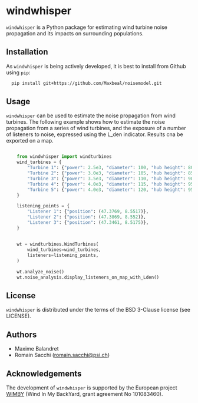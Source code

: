 # windwhisper

``windwhisper`` is a Python package for estimating wind turbine 
noise propagation and its impacts on surrounding populations.

## Installation

As ``windwhisper`` is being actively developed, 
it is best to install from Github using ``pip``:

```bash
  pip install git+https://github.com/Maxbeal/noisemodel.git
```

## Usage

``windwhisper`` can be used to estimate the noise propagation from wind turbines. 
The following example shows how to estimate the noise propagation from a series of
wind turbines, and the exposure of a number of listeners to noise, expressed using
the L_den indicator. Results cna be exported on a map.

```python

    from windwhisper import windturbines
    wind_turbines = {   
        "Turbine 1": {"power": 2.5e3, "diameter": 100, "hub height": 80, "position": (47.5, 8.55)},
        "Turbine 2": {"power": 3.0e3, "diameter": 105, "hub height": 85, "position": (47.3869, 8.5517)},
        "Turbine 3": {"power": 3.5e3, "diameter": 110, "hub height": 90, "position": (47.3969, 8.5617)},
        "Turbine 4": {"power": 4.0e3, "diameter": 115, "hub height": 95, "position": (47.3869, 8.5317)},
        "Turbine 5": {"power": 4.0e3, "diameter": 120, "hub height": 95, "position": (47.34955801547433, 8.491580864126439)},
    }
    
    listening_points = {
        "Listener 1": {"position": (47.3769, 8.5517)},
        "Listener 2": {"position": (47.3869, 8.552)},
        "Listener 3": {"position": (47.3461, 8.5175)},
    }
    
    
    wt = windturbines.WindTurbines(
        wind_turbines=wind_turbines,
        listeners=listening_points,
    )
    
    wt.analyze_noise()
    wt.noise_analysis.display_listeners_on_map_with_Lden()
```

## License

``windwhisper`` is distributed under the terms of the BSD 3-Clause license (see LICENSE).

## Authors

* Maxime Balandret
* Romain Sacchi (romain.sacchi@psi.ch)

## Acknowledgements
The development of `windwhisper` is supported by the European project
[WIMBY](https://cordis.europa.eu/project/id/101083460) (Wind In My BackYard, grant agreement No 101083460).
